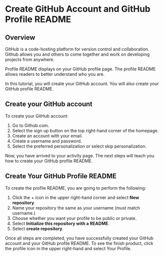 <h1>Create GitHub Account and GitHub Profile README</h1>

<h2>Overview</h2>

GitHub is a code-hosting platform for version control and collaboration. Github allows you and others to come together and work on developing projects from anywhere.

Profile README displays on your GitHub profile page. The profile README allows readers to better understand who you are.

In this tutorial, you will create your GitHub account. You will also create your GitHub profile README.

<h2>Create your GitHub account</h2>

To create your GitHub account:

<ol>
<li>Go to Github.com.</li>
<li>Select the sign up button on the top right-hand corner of the homepage.</li>
<li>Create an account with your email.</li>
<li>Create a username and password.</li>
<li>Select the preferred personalization or select skip personalization.</li>
</ol>

Now, you have arrived to your activity page. The next steps will teach you how to create your GitHub profile README.

<h2>Create Your GitHub Profile README</h2>

To create the profile README, you are going to perform the following:

<ol>
  <li>Click the + icon in the upper right-hand corner and select <b>New repository</b>.</li>
<li>Name your repository the same as your username (must match username.)</li>
<li>Choose whether you want your profile to be public or private.</li>
  <li>Select <b>Initialize this repository with a README</b>.</li>
  <li>Select <b>create repository</b>.</li>
</ol>
  
Once all steps are completed, you have successfully created your GitHub account and your GitHub profile README. To see the finish product, click the profile icon in the upper right-hand and select Your Profile.
